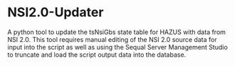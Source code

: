 # NSI2.0-Updater
A python tool to update the tsNsiGbs state table for HAZUS with data from NSI 2.0. This tool requires manual editing of the NSI 2.0 source data for input into the script as well as using the Sequal Server Management Studio to truncate and load the script output data into the database.
